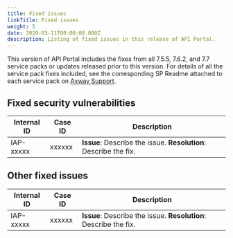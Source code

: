 ```yaml
---
title: Fixed issues
linkTitle: Fixed issues
weight: 5
date: 2020-03-11T00:00:00.000Z
description: Listing of fixed issues in this release of API Portal.
---
```


This version of API Portal includes the fixes from all 7.5.5, 7.6.2, and 7.7 service packs or updates released prior to this version. For details of all the service pack fixes included, see the corresponding SP Readme attached to each service pack on [Axway Support](https://support.axway.com).

## Fixed security vulnerabilities

<!-- TODO copy and paste the list from confluence -->

| Internal ID | Case ID            | Description     |
| ----------- | ------------------ | --------------- |
| IAP-xxxxx   | xxxxxx             | **Issue**: Describe the issue. **Resolution**: Describe the fix. |

## Other fixed issues

<!-- TODO copy and paste the list from confluence -->

| Internal ID | Case ID            | Description     |
| ----------- | ------------------ | --------------- |
| IAP-xxxxx   | xxxxxx             | **Issue**: Describe the issue. **Resolution**: Describe the fix. |
